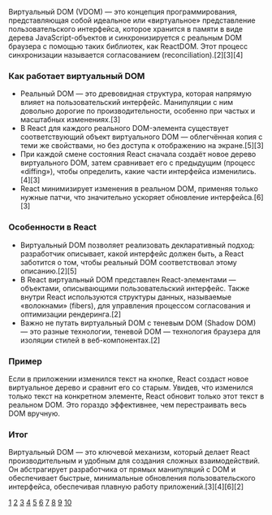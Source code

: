 Виртуальный DOM (VDOM) — это концепция программирования, представляющая собой идеальное или «виртуальное» представление пользовательского интерфейса, которое хранится в памяти в виде дерева JavaScript-объектов и синхронизируется с реальным DOM браузера с помощью таких библиотек, как ReactDOM. Этот процесс синхронизации называется согласованием (reconciliation).[2][3][4]

### Как работает виртуальный DOM

- Реальный DOM — это древовидная структура, которая напрямую влияет на пользовательский интерфейс. Манипуляции с ним довольно дорогие по производительности, особенно при частых и масштабных изменениях.[3]
- В React для каждого реального DOM-элемента существует соответствующий объект виртуального DOM — облегчённая копия с теми же свойствами, но без доступа к отображению на экране.[5][3]
- При каждой смене состояния React сначала создаёт новое дерево виртуального DOM, затем сравнивает его с предыдущим (процесс «diffing»), чтобы определить, какие части интерфейса изменились.[4][3]
- React минимизирует изменения в реальном DOM, применяя только нужные патчи, что значительно ускоряет обновление интерфейса.[6][3]

### Особенности в React

- Виртуальный DOM позволяет реализовать декларативный подход: разработчик описывает, какой интерфейс должен быть, а React заботится о том, чтобы реальный DOM соответствовал этому описанию.[2][5]
- В React виртуальный DOM представлен React-элементами — объектами, описывающими пользовательский интерфейс. Также внутри React используются структуры данных, называемые «волокнами» (fibers), для управления процессом согласования и оптимизации рендеринга.[2]
- Важно не путать виртуальный DOM с теневым DOM (Shadow DOM) — это разные технологии, теневой DOM — технология браузера для изоляции стилей в веб-компонентах.[2]

### Пример

Если в приложении изменился текст на кнопке, React создаст новое виртуальное дерево и сравнит его со старым. Увидев, что изменился только текст на конкретном элементе, React обновит только этот текст в реальном DOM. Это гораздо эффективнее, чем перестраивать весь DOM вручную.

### Итог

Виртуальный DOM — это ключевой механизм, который делает React производительным и удобным для создания сложных взаимодействий. Он абстрагирует разработчика от прямых манипуляций с DOM и обеспечивает быстрые, минимальные обновления пользовательского интерфейса, обеспечивая плавную работу приложений.[3][4][6][2]

[1](https://www.youtube.com/watch?v=rVbvWJwYqBU)
[2](https://ru.legacy.reactjs.org/docs/faq-internals.html)
[3](https://habr.com/ru/companies/macloud/articles/558682/)
[4](https://ru.hexlet.io/courses/js-react/lessons/virtual-dom/theory_unit)
[5](https://pudie.ru/articles/678808/)
[6](https://web-kokteil.ru/%D0%B2%D0%B8%D1%80%D1%82%D1%83%D0%B0%D0%BB%D1%8C%D0%BD%D1%8B%D0%B9-dom-%D0%B2-react-%D0%BA%D0%B0%D0%BA-%D1%80%D0%B0%D0%B1%D0%BE%D1%82%D0%B0%D0%B5%D1%82-%D0%B8-%D0%B7%D0%B0%D1%87%D0%B5%D0%BC-%D0%BF/)
[7](https://teletype.in/@budnifronta/e4CoW7bIJAu)
[8](https://webformyself.com/polnoe-rukovodstvo-po-virtualnoj-dom-react/)
[9](https://habr.com/ru/articles/256965/)
[10](https://habr.com/en/articles/256965/)
